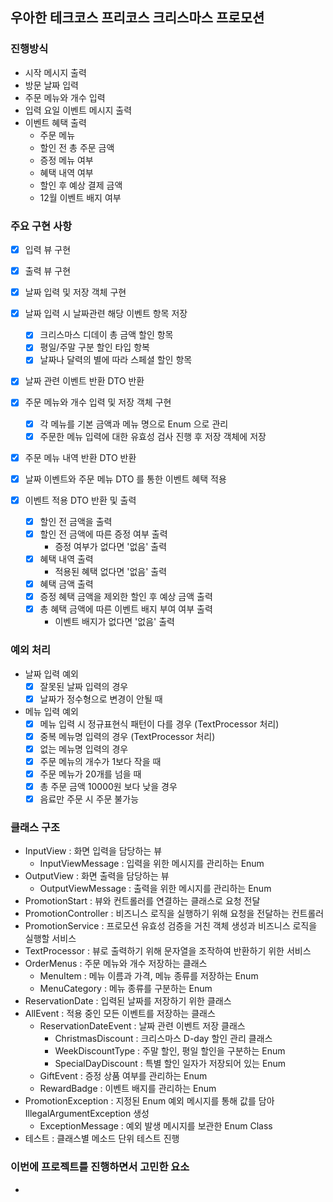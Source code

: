 ## 우아한 테크코스 프리코스 크리스마스 프로모션

### 진행방식
- 시작 메시지 출력
- 방문 날짜 입력
- 주문 메뉴와 개수 입력
- 입력 요일 이벤트 메시지 출력
- 이벤트 혜택 출력
  - 주문 메뉴
  - 할인 전 총 주문 금액
  - 증정 메뉴 여부
  - 혜택 내역 여부
  - 할인 후 예상 결제 금액
  - 12월 이벤트 배지 여부

### 주요 구현 사항
- [x] 입력 뷰 구현
- [x] 출력 뷰 구현

- [x] 날짜 입력 및 저장 객체 구현
- [x] 날짜 입력 시 날짜관련 해당 이벤트 항목 저장
  - [x] 크리스마스 디데이 총 금액 할인 항목
  - [x] 평일/주말 구분 할인 타입 항복
  - [x] 날짜나 달력의 별에 따라 스페셜 할인 항목
- [x] 날짜 관련 이벤트 반환 DTO 반환

- [x] 주문 메뉴와 개수 입력 및 저장 객체 구현
  - [x] 각 메뉴를 기본 금액과 메뉴 명으로 Enum 으로 관리
  - [x] 주문한 메뉴 입력에 대한 유효성 검사 진행 후 저장 객체에 저장
- [x] 주문 메뉴 내역 반환 DTO 반환

- [x] 날짜 이벤트와 주문 메뉴 DTO 를 통한 이벤트 혜택 적용
- [x] 이벤트 적용 DTO 반환 및 출력
  - [x] 할인 전 금액을 출력
  - [x] 할인 전 금액에 따른 증정 여부 출력
    - 증정 여부가 없다면 '없음' 출력
  - [x] 혜택 내역 출력
    - 적용된 혜택 없다면 '없음' 출력
  - [x] 혜택 금액 출력
  - [x] 증정 혜택 금액을 제외한 할인 후 예상 금액 출력
  - [x] 총 혜택 금액에 따른 이벤트 배지 부여 여부 출력
    - 이벤트 배지가 없다면 '없음' 출력


### 예외 처리
- 날짜 입력 예외
  - [x] 잘못된 날짜 입력의 경우
  - [x] 날짜가 정수형으로 변경이 안될 때
- 메뉴 입력 예외
  - [x] 메뉴 입력 시 정규표현식 패턴이 다를 경우 (TextProcessor 처리)
  - [x] 중복 메뉴명 입력의 경우 (TextProcessor 처리)
  - [x] 없는 메뉴명 입력의 경우
  - [x] 주문 메뉴의 개수가 1보다 작을 때
  - [x] 주문 메뉴가 20개를 넘을 때
  - [x] 총 주문 금액 10000원 보다 낮을 경우
  - [x] 음료만 주문 시 주문 불가능

### 클래스 구조
- InputView : 화면 입력을 담당하는 뷰
  - InputViewMessage : 입력을 위한 메시지를 관리하는 Enum
- OutputView : 화면 출력을 담당하는 뷰
  - OutputViewMessage : 출력을 위한 메시지를 관리하는 Enum
- PromotionStart : 뷰와 컨트롤러를 연결하는 클래스로 요청 전달
- PromotionController : 비즈니스 로직을 실행하기 위해 요청을 전달하는 컨트롤러
- PromotionService : 프로모션 유효성 검증을 거친 객체 생성과 비즈니스 로직을 실행할 서비스
- TextProcessor : 뷰로 출력하기 위해 문자열을 조작하여 반환하기 위한 서비스
- OrderMenus : 주문 메뉴와 개수 저장하는 클래스
  - MenuItem : 메뉴 이름과 가격, 메뉴 종류를 저장하는 Enum
  - MenuCategory : 메뉴 종류를 구분하는 Enum
- ReservationDate : 입력된 날짜를 저장하기 위한 클래스
- AllEvent : 적용 중인 모든 이벤트를 저장하는 클래스
  - ReservationDateEvent : 날짜 관련 이벤트 저장 클래스
    - ChristmasDiscount : 크리스마스 D-day 할인 관리 클래스
    - WeekDiscountType : 주말 할인, 평일 할인을 구분하는 Enum
    - SpecialDayDiscount : 특별 할인 일자가 저장되어 있는 Enum
  - GiftEvent : 증정 상품 여부를 관리하는 Enum
  - RewardBadge : 이벤트 배지를 관리하는 Enum
- PromotionException : 지정된 Enum 예외 메시지를 통해 값를 담아 IllegalArgumentException 생성
  - ExceptionMessage : 예외 발생 메시지를 보관한 Enum Class
- 테스트 : 클래스별 메소드 단위 테스트 진행

### 이번에 프로젝트를 진행하면서 고민한 요소
- 